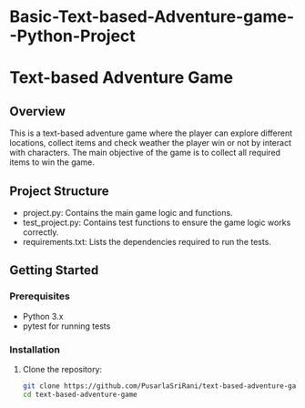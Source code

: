 # Basic-Text-based-Adventure-game--Python-Project

# Text-based Adventure Game

## Overview
This is a text-based adventure game where the player can explore different locations, collect items and check weather the player win or not by interact with characters. The main objective of the game is to collect all required items to win the game.

## Project Structure
- project.py: Contains the main game logic and functions.
- test_project.py: Contains test functions to ensure the game logic works correctly.
- requirements.txt: Lists the dependencies required to run the tests.

## Getting Started
### Prerequisites
- Python 3.x
- pytest for running tests

### Installation
1. Clone the repository:
   ```sh
   git clone https://github.com/PusarlaSriRani/text-based-adventure-game.git
   cd text-based-adventure-game
